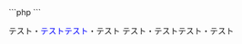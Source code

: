 <link href="/css/markdown.css" rel="stylesheet"></link>
```php
<?php
print 'Hello World';
?>
```

テスト・<span style="color:blue">テストテスト</span>・テスト
テスト・<span class="color-red">テストテスト</span>・テスト
